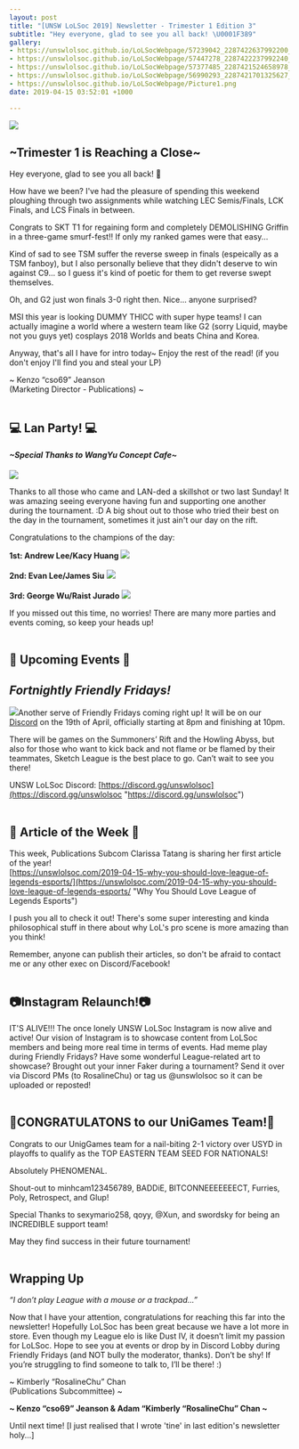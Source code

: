 ```yaml
---
layout: post
title: "[UNSW LoLSoc 2019] Newsletter - Trimester 1 Edition 3"
subtitle: "Hey everyone, glad to see you all back! \U0001F389"
gallery:
- https://unswlolsoc.github.io/LoLSocWebpage/57239042_2287422637992200_6616593987903946752_o.jpg
- https://unswlolsoc.github.io/LoLSocWebpage/57447278_2287422237992240_5652502846474551296_o.jpg
- https://unswlolsoc.github.io/LoLSocWebpage/57377485_2287421524658978_5361215961141608448_o.jpg
- https://unswlolsoc.github.io/LoLSocWebpage/56990293_2287421701325627_2229832292916789248_o.jpg
- https://unswlolsoc.github.io/LoLSocWebpage/Picture1.png
date: 2019-04-15 03:52:01 +1000

---
```

![](https://unswlolsoc.github.io/LoLSocWebpage/uploads/Picture1.png)

## \~Trimester 1 is Reaching a Close\~

Hey everyone, glad to see you all back! 🎉

How have we been? I've had the pleasure of spending this weekend ploughing through two assignments while watching LEC Semis/Finals, LCK Finals, and LCS Finals in between.

Congrats to SKT T1 for regaining form and completely DEMOLISHING Griffin in a three-game smurf-fest!! If only my ranked games were that easy...

Kind of sad to see TSM suffer the reverse sweep in finals (espeically as a TSM fanboy), but I also personally believe that they didn't deserve to win against C9... so I guess it's kind of poetic for them to get reverse swept themselves.

Oh, and G2 just won finals 3-0 right then. Nice... anyone surprised?

MSI this year is looking DUMMY THICC with super hype teams! I can actually imagine a world where a western team like G2 (sorry Liquid, maybe not you guys yet) cosplays 2018 Worlds and beats China and Korea.

Anyway, that's all I have for intro today\~ Enjoy the rest of the read! (if you don't enjoy I'll find you and steal your LP)

\~ Kenzo “cso69” Jeanson  
(Marketing Director - Publications) \~
<br><br>

## 💻 Lan Party! 💻

#### _\~Special Thanks to WangYu Concept Cafe\~_

![](https://unswlolsoc.github.io/LoLSocWebpage/uploads/57239042_2287422637992200_6616593987903946752_o.jpg)

Thanks to all those who came and LAN-ded a skillshot or two last Sunday! It was amazing seeing everyone having fun and supporting one another during the tournament. :D A big shout out to those who tried their best on the day in the tournament, sometimes it just ain't our day on the rift.

Congratulations to the champions of the day:

**1st: Andrew Lee/Kacy Huang**
![](https://unswlolsoc.github.io/LoLSocWebpage/uploads/57447278_2287422237992240_5652502846474551296_o.jpg)
<br><br>
**2nd: Evan Lee/James Siu**
![](https://unswlolsoc.github.io/LoLSocWebpage/uploads/57377485_2287421524658978_5361215961141608448_o.jpg)
<br><br>
**3rd: George Wu/Raist Jurado**
![](https://unswlolsoc.github.io/LoLSocWebpage/uploads/56990293_2287421701325627_2229832292916789248_o.jpg)

If you missed out this time, no worries! There are many more parties and events coming, so keep your heads up!
<br><br>

## 🔮 Upcoming Events 🔮

## _Fortnightly Friendly Fridays!_

![](https://unswlolsoc.github.io/LoLSocWebpage/uploads/fb20c49c-18f9-4f1c-bee1-729891b90884-1.jpg)Another serve of Friendly Fridays coming right up! It will be on our [Discord](http://discord.gg/unswlolsoc) on the 19th of April, officially starting at 8pm and finishing at 10pm.

There will be games on the Summoners’ Rift and the Howling Abyss, but also for those who want to kick back and not flame or be flamed by their teammates, Sketch League is the best place to go. Can’t wait to see you there!

UNSW LoLSoc Discord: [https://discord.gg/unswlolsoc](https://discord.gg/unswlolsoc "https://discord.gg/unswlolsoc")
<br><br>

## 📰 Article of the Week 📰

This week, Publications Subcom Clarissa Tatang is sharing her first article of the year!  
[https://unswlolsoc.com/2019-04-15-why-you-should-love-league-of-legends-esports/](https://unswlolsoc.com/2019-04-15-why-you-should-love-league-of-legends-esports/ "Why You Should Love League of Legends Esports")

I push you all to check it out! There's some super interesting and kinda philosophical stuff in there about why LoL's pro scene is more amazing than you think!

Remember, anyone can publish their articles, so don't be afraid to contact me or any other exec on Discord/Facebook!
<br><br>

## 📷Instagram Relaunch!📷

IT'S ALIVE!!! The once lonely UNSW LoLSoc Instagram is now alive and active! Our vision of Instagram is to showcase content from LoLSoc members and being more real time in terms of events. Had meme play during Friendly Fridays? Have some wonderful League-related art to showcase? Brought out your inner Faker during a tournament? Send it over via Discord PMs (to RosalineChu) or tag us @unswlolsoc so it can be uploaded or reposted!
<br><br>

## 🎉CONGRATULATONS to our UniGames Team!🎉

Congrats to our UnigGames team for a nail-biting 2-1 victory over USYD in playoffs to qualify as the TOP EASTERN TEAM SEED FOR NATIONALS!

Absolutely PHENOMENAL.

Shout-out to minhcam123456789, BADDiE, BITCONNEEEEEEECT, Furries, Poly, Retrospect, and Glup!

Special Thanks to sexymario258, qoyy, @Xun, and swordsky for being an INCREDIBLE support team!

May they find success in their future tournament!
<br><br>

## Wrapping Up

_“I don’t play League with a mouse or a trackpad…”_

Now that I have your attention, congratulations for reaching this far into the newsletter! Hopefully LoLSoc has been great because we have a lot more in store. Even though my League elo is like Dust IV, it doesn’t limit my passion for LoLSoc. Hope to see you at events or drop by in Discord Lobby during Friendly Fridays (and NOT bully the moderator, thanks). Don’t be shy! If you’re struggling to find someone to talk to, I’ll be there! :)

\~ Kimberly “RosalineChu” Chan  
(Publications Subcommittee) \~

**\~ Kenzo “cso69” Jeanson & Adam “Kimberly “RosalineChu” Chan \~**

Until next time! \[I just realised that I wrote 'tine' in last edition's newsletter holy...\]